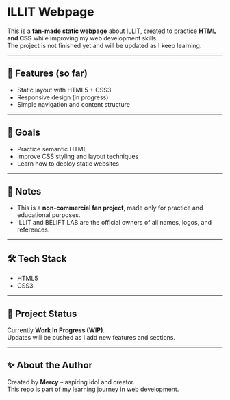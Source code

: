 # ILLIT Webpage

This is a **fan-made static webpage** about [ILLIT](https://beliftlab.com/), created to practice **HTML and CSS** while improving my web development skills.  
The project is not finished yet and will be updated as I keep learning.

---

## 🚀 Features (so far)
- Static layout with HTML5 + CSS3  
- Responsive design (in progress)  
- Simple navigation and content structure  

---

## 🎯 Goals
- Practice semantic HTML  
- Improve CSS styling and layout techniques  
- Learn how to deploy static websites  

---

## 📌 Notes
- This is a **non-commercial fan project**, made only for practice and educational purposes.  
- ILLIT and BELIFT LAB are the official owners of all names, logos, and references.  

---

## 🛠️ Tech Stack
- HTML5  
- CSS3  

---

## 📂 Project Status
Currently **Work In Progress (WIP)**.  
Updates will be pushed as I add new features and sections.  

---

## ✨ About the Author
Created by **Mercy** – aspiring idol and creator.  
This repo is part of my learning journey in web development.
